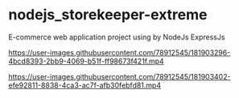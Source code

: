 # nodejs_storekeeper-extreme

E-commerce web application project using by NodeJs ExpressJs

https://user-images.githubusercontent.com/78912545/181903296-4bcd8393-2bb9-4069-b51f-ff98673f421f.mp4

https://user-images.githubusercontent.com/78912545/181903402-efe92811-8838-4ca3-ac7f-afb30febfd81.mp4



